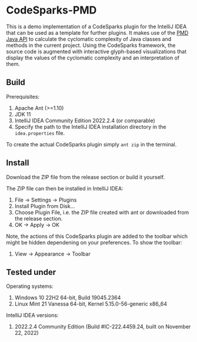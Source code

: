 # CodeSparks-PMD

This is a demo implementation of a CodeSparks plugin for the IntelliJ IDEA that can be used as a template for further plugins. It makes use of the [PMD Java API](https://pmd.sourceforge.io/pmd-6.29.0/pmd_userdocs_tools_java_api.html) to calculate the cyclomatic complexity of Java classes and methods in the current project. Using the CodeSparks framework, the source code is augmented with interactive glyph-based visualizations that display the values of the cyclomatic complexity and an interpretation of them.

## Build

Prerequisites: 

1. Apache Ant (>=1.10)
2. JDK 11
3. IntelliJ IDEA Community Edition 2022.2.4 (or comparable)
3. Specify the path to the IntelliJ IDEA installation directory in the `idea.properties` file.

To create the actual CodeSparks plugin simply `ant zip` in the terminal. 

## Install

Download the ZIP file from the release section or build it yourself.

The ZIP file can then be installed in IntelliJ IDEA:

1. File &rarr; Settings &rarr; Plugins
2. Install Plugin from Disk...
3. Choose Plugin File, i.e. the ZIP file created with ant or downloaded from the release section.
4. OK &rarr; Apply &rarr; OK

Note, the actions of this CodeSparks plugin are added to the toolbar which might be hidden dependening on your preferences. To show the toolbar:

1. View &rarr; Appearance &rarr; Toolbar

## Tested under

Operating systems: 

1. Windows 10 22H2 64-bit, Build 19045.2364
2. Linux Mint 21 Vanessa 64-bit, Kernel 5.15.0-56-generic x86_64

IntelliJ IDEA versions:

1. 2022.2.4 Community Edition (Build #IC-222.4459.24, built on November 22, 2022)
